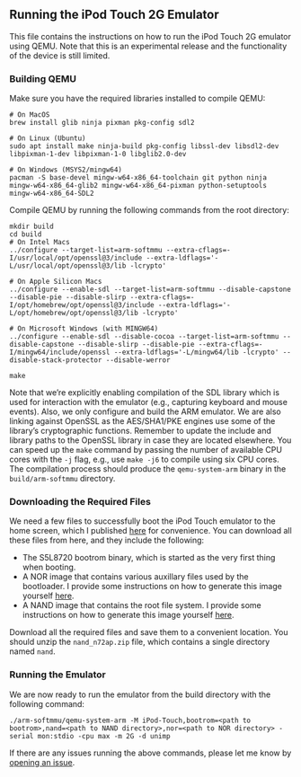 ## Running the iPod Touch 2G Emulator

This file contains the instructions on how to run the iPod Touch 2G emulator using QEMU.
Note that this is an experimental release and the functionality of the device is still limited.

### Building QEMU

Make sure you have the required libraries installed to compile QEMU:

```
# On MacOS
brew install glib ninja pixman pkg-config sdl2

# On Linux (Ubuntu)
sudo apt install make ninja-build pkg-config libssl-dev libsdl2-dev libpixman-1-dev libpixman-1-0 libglib2.0-dev

# On Windows (MSYS2/mingw64)
pacman -S base-devel mingw-w64-x86_64-toolchain git python ninja mingw-w64-x86_64-glib2 mingw-w64-x86_64-pixman python-setuptools mingw-w64-x86_64-SDL2

```
Compile QEMU by running the following commands from the root directory:

```
mkdir build
cd build
# On Intel Macs
../configure --target-list=arm-softmmu --extra-cflags=-I/usr/local/opt/openssl@3/include --extra-ldflags='-L/usr/local/opt/openssl@3/lib -lcrypto'

# On Apple Silicon Macs
../configure --enable-sdl --target-list=arm-softmmu --disable-capstone --disable-pie --disable-slirp --extra-cflags=-I/opt/homebrew/opt/openssl@3/include --extra-ldflags='-L/opt/homebrew/opt/openssl@3/lib -lcrypto'

# On Microsoft Windows (with MINGW64)
../configure --enable-sdl --disable-cocoa --target-list=arm-softmmu --disable-capstone --disable-slirp --disable-pie --extra-cflags=-I/mingw64/include/openssl --extra-ldflags='-L/mingw64/lib -lcrypto' --disable-stack-protector --disable-werror

make
```

Note that we’re explicitly enabling compilation of the SDL library which is used for interaction with the emulator (e.g., capturing keyboard and mouse events). Also, we only configure and build the ARM emulator.
We are also linking against OpenSSL as the AES/SHA1/PKE engines use some of the library’s cryptographic functions.
Remember to update the include and library paths to the OpenSSL library in case they are located elsewhere.
You can speed up the `make` command by passing the number of available CPU cores with the `-j` flag, e.g., use `make -j6` to compile using six CPU cores.
The compilation process should produce the `qemu-system-arm` binary in the `build/arm-softmmu` directory.

### Downloading the Required Files

We need a few files to successfully boot the iPod Touch emulator to the home screen, which I published [here](https://github.com/devos50/qemu-ios/releases/tag/n72ap_v1) for convenience. You can download all these files from here, and they include the following:
- The S5L8720 bootrom binary, which is started as the very first thing when booting.
- A NOR image that contains various auxillary files used by the bootloader. I provide some instructions on how to generate this image yourself [here](https://github.com/devos50/qemu-ios-generate-nor).
- A NAND image that contains the root file system. I provide some instructions on how to generate this image yourself [here](https://github.com/devos50/qemu-ios-generate-nand).

Download all the required files and save them to a convenient location. You should unzip the `nand_n72ap.zip` file, which contains a single directory named `nand`.

### Running the Emulator

We are now ready to run the emulator from the build directory with the following command:

```
./arm-softmmu/qemu-system-arm -M iPod-Touch,bootrom=<path to bootrom>,nand=<path to NAND directory>,nor=<path to NOR directory> -serial mon:stdio -cpu max -m 2G -d unimp
```

If there are any issues running the above commands, please let me know by [opening an issue](https://github.com/devos50/qemu-ios/issues/new).
